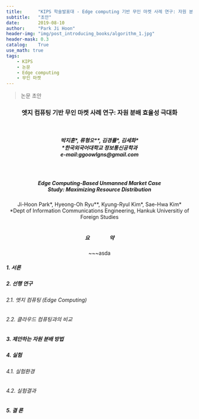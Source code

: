 ```yaml
---
title:      "KIPS 학술발표대 - Edge computing 기반 무인 마켓 사례 연구: 자원 분배 효율성 극대화"
subtitle:   "초안"
date:       2019-08-10
author:     "Park Ji Hoon"
header-img: "img/post_introducing_books/algorithm_1.jpg"
header-mask: 0.3
catalog:    True
use_math: true
tags:
    - KIPS
    - 논문
    - Edge computing
    - 무인 마켓
---
```

> 논문 초안




<center><h3>엣지 컴퓨팅 기반 무인 마켓 사례 연구: 자원 분배 효율성 극대화 </h3></center>
<br>

<center>
<h5>박지훈*, 류형오**, 김경률*, 김세화*<br>
*한국외국어대학교 정보통신공학과<br>
e-mail:ggoowlgns@gmail.com
</h5>
</center>

<br>

<center>
<h5>Edge Computing-Based Unmanned Market Case <br>
Study: Maximizing Resource Distribution
</h5>
</center>

<center>
Ji-Hoon Park*, Hyeong-Oh Ryu**, Kyung-Ryul Kim*, Sae-Hwa Kim*<br>
*Dept of Information Communications Engineering, Hankuk Universitiy of
Foreign Studies
</center>

<br>

<center>
<h5>요 &nbsp&nbsp&nbsp&nbsp&nbsp&nbsp&nbsp&nbsp&nbsp&nbsp&nbsp&nbsp&nbsp&nbsp 약</h5>
</center>

<center>
~~~asda
</center>



##### 1. 서론
##### 2. 선행 연구
###### 2.1. 엣지 컴퓨팅 (Edge Computing)
###### 2.2. 클라우드 컴퓨팅과의 비교
##### 3. 제안하는 자원 분배 방법
##### 4. 실험
###### 4.1. 실험환경
###### 4.2. 실험결과
##### 5. 결 론
